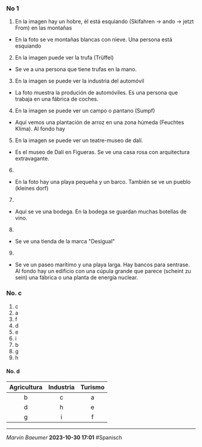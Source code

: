 ### No 1
1. En la imagen hay un hobre, él está esquiando (Skifahren -> ando -> jetzt From) en las montañas
- En la foto se ve montañas blancas con nieve. Una persona está esquiando

2. En la imagen puede ver la trufa (Trüffel)
- Se ve a una persona que tiene trufas en la mano.
3. En la imagen se puede ver la industria del automóvil  
- La foto muestra la produción de automóviles. Es una persona que trabaja en una fábrica de coches.
4. En la imagen se puede ver un campo o pantano (Sumpf)
- Aquí vemos una plantación de arroz en una zona húmeda (Feuchtes Klima). Al fondo hay  
5. En la imagen se puede ver un teatre-museo de dalí.
- Es el museo de Dalí en Figueras. Se ve una casa rosa con arquitectura extravagante. 

6. 
- En la foto hay una playa pequeña y un barco. También se ve un pueblo (kleines dorf)
7.
- Aquí se ve una bodega. En la bodega se guardan muchas botellas de vino. 
8. 
- Se ve una tienda de la marca "Desigual"
9. 
- Se ve un paseo marítimo y una playa larga. Hay bancos para sentrase. Al fondo hay un edificio con una cúpula grande que parece (scheint zu sein) una fábrica o una planta de energía nuclear. 
### No. c
1. c
2. a
3. f
4. d
5. e
6. i
7. b
8. g
9. h 

#### No. d
|Agricultura|Industria|Turismo|
|:---------:|:-------:|:-----:|
|b          |c        |a      |
|d          |h        |e      |
|g          |i        |f      |

---
*Marvin Baeumer* **2023-10-30 17:01** #Spanisch